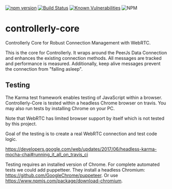 [![npm version](https://badge.fury.io/js/controllerly-core.svg)](https://badge.fury.io/js/controllerly-core)
[![Build Status](https://travis-ci.org/marcoklein/controllerly-core.svg?branch=master)](https://travis-ci.org/marcoklein/controllerly-core)
[![Known Vulnerabilities](https://snyk.io//test/github/marcoklein/controllerly-core/badge.svg?targetFile=package.json)](https://snyk.io//test/github/marcoklein/controllerly-core?targetFile=package.json)
![NPM](https://img.shields.io/npm/l/controllerly)


# controllerly-core
Controllerly Core for Robust Connection Management with WebRTC.

This is the core for Controllerly. It wraps around the PeerJs Data Connection and enhances the existing connection methods. All messages are tracked and performance is measured. Additionally, keep alive messages prevent the connection from "falling asleep".

## Testing
The Karma test framework enables testing of JavaScript within a browser. Controllerly-Core is tested within a headless Chrome browser on travis. You may also run tests by installing Chrome on your PC.

Note that WebRTC has limited browser support by itself which is not tested by this project.

Goal of the testing is to create a real WebRTC connection and test code logic.

https://developers.google.com/web/updates/2017/06/headless-karma-mocha-chai#running_it_all_on_travis_ci

Testing requires an installed version of Chrome.
For complete automated tests we could add puppetteer. They install a headless Chromium: https://github.com/GoogleChrome/puppeteer.
Or use https://www.npmjs.com/package/download-chromium.
